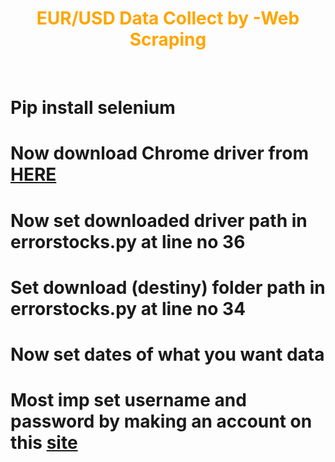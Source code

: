 <h1 style="text-align: center;color:orange;">EUR/USD Data Collect by -Web Scraping</h1>
<br>
<h1>Pip install selenium</h1>
<h1>Now download Chrome driver from <a href="http://chromedriver.chromium.org/downloads">HERE</a></h1>
<h1>Now set downloaded driver path in errorstocks.py at line no 36</h1>
<h1>Set download (destiny) folder path in errorstocks.py at line no 34</h1>
<h1>Now set dates of what you want data</h1>
<h1>Most imp set username and password by making an account on this <a href="https://www.dukascopy.com">site</a></h1>